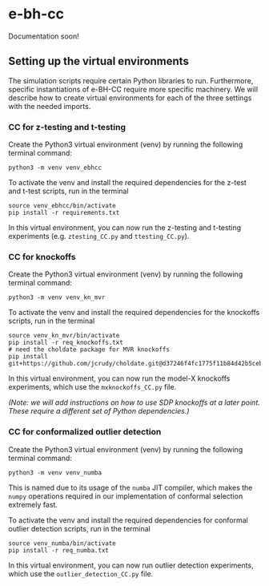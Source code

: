 # e-bh-cc

Documentation soon!

## Setting up the virtual environments

The simulation scripts require certain Python libraries to run.
Furthermore, specific instantiations of e-BH-CC require more
specific machinery. We will describe how to create virtual
environments for each of the three settings with the needed
imports.

### CC for z-testing and t-testing

Create the Python3 virtual environment (venv) by running the following
terminal command:
```
python3 -m venv venv_ebhcc
```
To activate the venv and install the required dependencies for the z-test
and t-test scripts, run in the terminal
```
source venv_ebhcc/bin/activate
pip install -r requirements.txt
```
In this virtual environment, you can now run the z-testing and t-testing
experiments (e.g. `ztesting_CC.py` and `ttesting_CC.py`).

### CC for knockoffs

Create the Python3 virtual environment (venv) by running the following
terminal command:
```
python3 -m venv venv_kn_mvr
```
To activate the venv and install the required dependencies for the 
knockoffs scripts, run in the terminal
```
source venv_kn_mvr/bin/activate
pip install -r req_knockoffs.txt
# need the choldate package for MVR knockoffs
pip install git+https://github.com/jcrudy/choldate.git@d37246f4fc1775f11b84d42b5ceba08e6392d285  
```
In this virtual environment, you can now run the model-X knockoffs 
experiments, which use the `mxknockoffs_CC.py` file.

_(Note: we will add instructions on how to use SDP knockoffs at a later point. 
These require a different set of Python dependencies.)_

### CC for conformalized outlier detection

Create the Python3 virtual environment (venv) by running the following
terminal command:
```
python3 -m venv venv_numba
```
This is named due to its usage of the `numba` JIT compiler, which makes
the `numpy` operations required in our implementation of conformal 
selection extremely fast.


To activate the venv and install the required dependencies for conformal
outlier detection scripts, run in the terminal
```
source venv_numba/bin/activate
pip install -r req_numba.txt
```
In this virtual environment, you can now run outlier detection experiments,
which use the `outlier_detection_CC.py` file.

